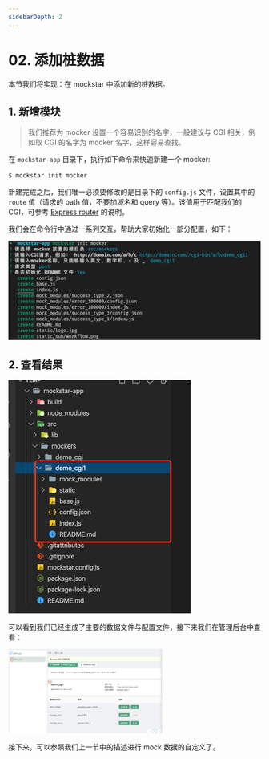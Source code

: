 ```yaml
---
sidebarDepth: 2
---
```


# 02. 添加桩数据

本节我们将实现：在 mockstar 中添加新的桩数据。 

## 1. 新增模块

> 我们推荐为 mocker 设置一个容易识别的名字，一般建议与 CGI 相关，例如取 CGI 的名字为 mocker 名字，这样容易查找。

在 `mockstar-app` 目录下，执行如下命令来快速新建一个 mocker:

```bash
$ mockstar init mocker
```

新建完成之后，我们唯一必须要修改的是目录下的 `config.js` 文件，设置其中的 `route` 值（请求的 path 值，不要加域名和 query 等）。该值用于匹配我们的 CGI，可参考 [Express router](http://expressjs.com/en/4x/api.html#router) 的说明。

我们会在命令行中通过一系列交互，帮助大家初始化一部分配置，如下：

<img src="./newMocker.assets/image-20200706162804409.png" alt="image-20200706162804409" style="zoom:50%;" />

## 2. 查看结果

<img src="./newMocker.assets/image-20200706162657593.png" alt="image-20200706162657593" style="zoom:50%;" />

可以看到我们已经生成了主要的数据文件与配置文件，接下来我们在管理后台中查看：

<img src="./newMocker.assets/image-20200706162930204.png" alt="image-20200706162930204" style="zoom:30%;" />

接下来，可以参照我们上一节中的描述进行 mock 数据的自定义了。
